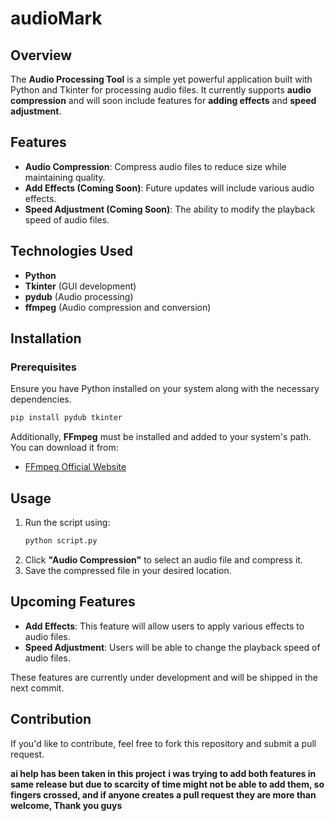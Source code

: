 # audioMark

## Overview
The **Audio Processing Tool** is a simple yet powerful application built with Python and Tkinter for processing audio files. It currently supports **audio compression** and will soon include features for **adding effects** and **speed adjustment**.

## Features
- **Audio Compression**: Compress audio files to reduce size while maintaining quality.
- **Add Effects (Coming Soon)**: Future updates will include various audio effects.
- **Speed Adjustment (Coming Soon)**: The ability to modify the playback speed of audio files.

## Technologies Used
- **Python**
- **Tkinter** (GUI development)
- **pydub** (Audio processing)
- **ffmpeg** (Audio compression and conversion)

## Installation
### Prerequisites
Ensure you have Python installed on your system along with the necessary dependencies.

```sh
pip install pydub tkinter
```
Additionally, **FFmpeg** must be installed and added to your system's path. You can download it from:
- [FFmpeg Official Website](https://ffmpeg.org/download.html)

## Usage
1. Run the script using:
   ```sh
   python script.py
   ```
2. Click **"Audio Compression"** to select an audio file and compress it.
3. Save the compressed file in your desired location.

## Upcoming Features
- **Add Effects**: This feature will allow users to apply various effects to audio files.
- **Speed Adjustment**: Users will be able to change the playback speed of audio files.

These features are currently under development and will be shipped in the next commit.

## Contribution
If you'd like to contribute, feel free to fork this repository and submit a pull request.


**ai help has been taken in this project**
**i was trying to add both features in same release but due to scarcity of time might not be able to add them, so fingers crossed, and if anyone creates a pull request they are more than welcome, Thank you guys**